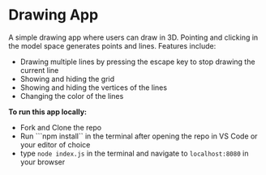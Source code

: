 # Drawing App

A simple drawing app where users can draw in 3D. Pointing and clicking in the model space generates points and lines.
Features include:
- Drawing multiple lines by pressing the escape key to stop drawing the current line
- Showing and hiding the grid 
- Showing and hiding the vertices of the lines
- Changing the color of the lines

**To run this app locally:**
- Fork and Clone the repo
- Run ```npm install`` in the terminal after opening the repo in VS Code or your editor of choice
- type ```node index.js``` in the terminal and navigate to ```localhost:8080``` in your browser